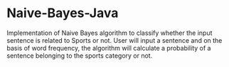 # Naive-Bayes-Java
Implementation of Naive Bayes algorithm to classify whether the input sentence is related to Sports or not. User will input a sentence and on the basis of word frequency, the algorithm will calculate a probability of a sentence belonging to the sports category or not.
